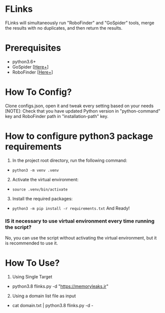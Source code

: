 # FLinks

FLinks will simultaneously run "RoboFinder" and "GoSpider" tools, merge the results with no duplicates, and then return the results.

# Prerequisites
- python3.6+
- GoSpider \[[Here+](https://github.com/jaeles-project/gospider)\]
- RoboFinder \[[Here+](https://git.mihanhosting.net/rezasarvani/robofinder)\]

# How To Config?
Clone configs.json, open it and tweak every setting based on your needs<br>
\[NOTE\]: Check that you have updated Python version in "python-command" key and RoboFinder path in "installation-path" key.

# How to configure python3 package requirements
1. In the project root directory, run the following command:
- `python3 -m venv .venv`
2. Activate the virtual environment:
- `source .venv/bin/activate`
3. Install the required packages:
- `python3 -m pip install -r requirements.txt`
And Ready!

### IS it necessary to use virtual environment every time running the script?
No, you can use the script without activating the virtual environment, but it is recommended to use it.

# How To Use?
1. Using Single Target
- python3.8 flinks.py -d "https://memoryleaks.ir"
2. Using a domain list file as input
- cat domain.txt | python3.8 flinks.py -d -
